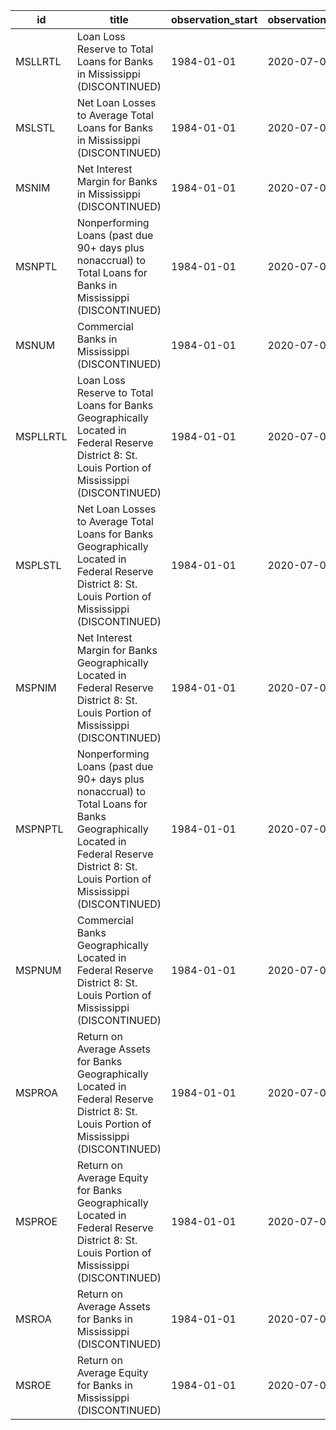 | id       | title                                                                                                                                                                                  | observation_start   | observation_end   |
|----------|----------------------------------------------------------------------------------------------------------------------------------------------------------------------------------------|---------------------|-------------------|
| MSLLRTL  | Loan Loss Reserve to Total Loans for Banks in Mississippi (DISCONTINUED)                                                                                                               | 1984-01-01          | 2020-07-01        |
| MSLSTL   | Net Loan Losses to Average Total Loans for Banks in Mississippi (DISCONTINUED)                                                                                                         | 1984-01-01          | 2020-07-01        |
| MSNIM    | Net Interest Margin for Banks in Mississippi (DISCONTINUED)                                                                                                                            | 1984-01-01          | 2020-07-01        |
| MSNPTL   | Nonperforming Loans (past due 90+ days plus nonaccrual) to Total Loans for Banks in Mississippi (DISCONTINUED)                                                                         | 1984-01-01          | 2020-07-01        |
| MSNUM    | Commercial Banks in Mississippi (DISCONTINUED)                                                                                                                                         | 1984-01-01          | 2020-07-01        |
| MSPLLRTL | Loan Loss Reserve to Total Loans for Banks Geographically Located in Federal Reserve District 8: St. Louis Portion of Mississippi (DISCONTINUED)                                       | 1984-01-01          | 2020-07-01        |
| MSPLSTL  | Net Loan Losses to Average Total Loans for Banks Geographically Located in Federal Reserve District 8: St. Louis Portion of Mississippi (DISCONTINUED)                                 | 1984-01-01          | 2020-07-01        |
| MSPNIM   | Net Interest Margin for Banks Geographically Located in Federal Reserve District 8: St. Louis Portion of Mississippi (DISCONTINUED)                                                    | 1984-01-01          | 2020-07-01        |
| MSPNPTL  | Nonperforming Loans (past due 90+ days plus nonaccrual) to Total Loans for Banks Geographically Located in Federal Reserve District 8: St. Louis Portion of Mississippi (DISCONTINUED) | 1984-01-01          | 2020-07-01        |
| MSPNUM   | Commercial Banks Geographically Located in Federal Reserve District 8: St. Louis Portion of Mississippi (DISCONTINUED)                                                                 | 1984-01-01          | 2020-07-01        |
| MSPROA   | Return on Average Assets for Banks Geographically Located in Federal Reserve District 8: St. Louis Portion of Mississippi (DISCONTINUED)                                               | 1984-01-01          | 2020-07-01        |
| MSPROE   | Return on Average Equity for Banks Geographically Located in Federal Reserve District 8: St. Louis Portion of Mississippi (DISCONTINUED)                                               | 1984-01-01          | 2020-07-01        |
| MSROA    | Return on Average Assets for Banks in Mississippi (DISCONTINUED)                                                                                                                       | 1984-01-01          | 2020-07-01        |
| MSROE    | Return on Average Equity for Banks in Mississippi (DISCONTINUED)                                                                                                                       | 1984-01-01          | 2020-07-01        |